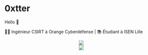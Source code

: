 # 0xtter
 Hello :wave:
 
🧑‍💻 Ingénieur CSIRT à Orange Cyberdéfense | 📚 Étudiant à ISEN Lille

<p align="center">
 <img src="https://github-readme-stats.vercel.app/api?username=0xtter&theme=vue-dark&show_icons=true" style="text-align:center"></img>
 <br>
 <img src="https://github-readme-stats.vercel.app/api/top-langs/?username=0xtter&theme=cobalt&show_icons=true">
</p>
